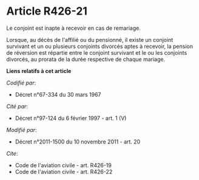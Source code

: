 # Article R426-21

Le conjoint est inapte à recevoir en cas de remariage.

Lorsque, au décès de l'affilié ou du pensionné, il existe un conjoint survivant et un ou plusieurs conjoints divorcés aptes à
recevoir, la pension de réversion est répartie entre le conjoint survivant et le ou les conjoints divorcés, au prorata de la
durée respective de chaque mariage.

**Liens relatifs à cet article**

_Codifié par_:

  - Décret n°67-334 du 30 mars 1967

_Cité par_:

  - Décret n°97-124 du 6 février 1997 - art. 1 (V)

_Modifié par_:

  - Décret n°2011-1500 du 10 novembre 2011 - art. 20

_Cite_:

  - Code de l'aviation civile - art. R426-19
  - Code de l'aviation civile - art. R426-22
